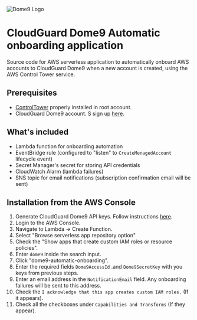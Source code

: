 ![Dome9 Logo](https://central.dome9.com/assets/images/cloud-guard/cloud-guard-logo.svg)

# CloudGuard Dome9 Automatic onboarding application
Source code for AWS serverless application to automatically onboard AWS accounts to CloudGuard Dome9 when a new account is created, using the AWS Control Tower service.

## Prerequisites
- [ControlTower](https://aws.amazon.com/controltower/) properly installed in root account. 
- CloudGuard Dome9 account. S sign up [here](https://secure.dome9.com/).

## What's included
- Lambda function for onboarding automation
- EventBridge rule (configured to "listen" to `CreateMenagedAccount` lifecycle event)
- Secret Manager's secret for storing API credentials 
- CloudWatch Alarm (lambda failures)
- SNS topic for email notifications (subscription confirmation email will be sent)

## Installation from the AWS Console
1. Generate CloudGuard Dome9 API keys. Follow instructions [here](https://supportcenter.checkpoint.com/supportcenter/portal?eventSubmit_doGoviewsolutiondetails=&solutionid=sk144514&partition=General&product=CloudGuard).
2. Login to the AWS Console.
3. Navigate to Lambda -> Create Function.
4. Select "Browse serverless app repository option"
5. Check the "Show apps that create custom IAM roles or resource policies".
6. Enter `dome9` inside the search input. 
7. Click  "dome9-automatic-onboarding".
8. Enter the required fields `Dome9AccessId` .and `Dome9SecretKey` with you keys from previous steps.
9. Enter an email address in the `NotificationEmail` field. Any onboarding failures will be sent to this address.
10. Check the `I acknowledge that this app creates custom IAM roles.` (If it appears). 
11. Check all the checkboxes under `Capabilities and transforms` (If they appear).
